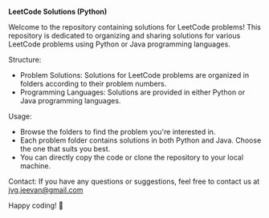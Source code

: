 ****LeetCode Solutions (Python)****

Welcome to the repository containing solutions for LeetCode problems! This repository is dedicated to organizing and sharing solutions for various LeetCode problems using Python or Java programming languages.

Structure:
- Problem Solutions: Solutions for LeetCode problems are organized in folders according to their problem numbers.
- Programming Languages: Solutions are provided in either Python or Java programming languages.

Usage:
- Browse the folders to find the problem you're interested in.
- Each problem folder contains solutions in both Python and Java. Choose the one that suits you best.
- You can directly copy the code or clone the repository to your local machine.

Contact:
If you have any questions or suggestions, feel free to contact us at jvg.jeevan@gmail.com

Happy coding! 🚀

